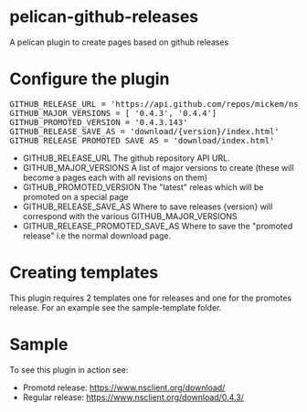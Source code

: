 # pelican-github-releases
A pelican plugin to create pages based on github releases

# Configure the plugin

<pre>
GITHUB_RELEASE_URL = 'https://api.github.com/repos/mickem/nscp/releases'
GITHUB_MAJOR_VERSIONS = [ '0.4.3', '0.4.4']
GITHUB_PROMOTED_VERSION = '0.4.3.143'
GITHUB_RELEASE_SAVE_AS = 'download/{version}/index.html'
GITHUB_RELEASE_PROMOTED_SAVE_AS = 'download/index.html'
</pre>

* GITHUB_RELEASE_URL
  The github repository API URL. 
* GITHUB_MAJOR_VERSIONS
  A list of major versions to create (these will become a pages each with all revisions on them)
* GITHUB_PROMOTED_VERSION
  The "latest" releas which will be promoted on a special page
* GITHUB_RELEASE_SAVE_AS
  Where to save releases {version} will correspond with the various GITHUB_MAJOR_VERSIONS
* GITHUB_RELEASE_PROMOTED_SAVE_AS
  Where to save the "promoted release" i.e the normal download page.

# Creating templates

This plugin requires 2 templates one for releases and one for the promotes release.
For an example see the sample-template folder.

# Sample

To see this plugin in action see: 

* Promotd release: https://www.nsclient.org/download/
* Regular release: https://www.nsclient.org/download/0.4.3/

